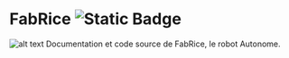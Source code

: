 # FabRice ![Static Badge](https://img.shields.io/badge/Distribution-v0.1_alpha-red)
![alt text]([https://github.com/carpuplay/FabRice/blob/main/media/banner.png])
Documentation et code source de FabRice, le robot Autonome.
